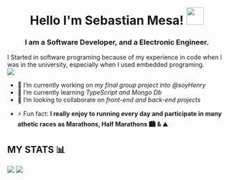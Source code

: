 <h1 align="center">
  <a target="_blank">
  </a>
Hello I'm Sebastian Mesa!
  <a target="_blank">
    <img src="https://github.com/JayantGoel001/JayantGoel001/blob/master/GIF/Hi.gif" width="40px" />
  </a>
</h1>
<h3 align='center'>I am a Software Developer, and a Electronic Engineer.</h3>
I Started in software programing because of my experience in code when I was in the university, especially  when I used embedded programing.<br>
<a href="https://www.youtube.com/watch?v=dQw4w9WgXcQ"><img src="https://user-images.githubusercontent.com/73097560/115834477-dbab4500-a447-11eb-908a-139a6edaec5c.gif"></a>

<!--
**Smesaz/Smesaz** is a ✨ _special_ ✨ repository because its `README.md` (this file) appears on your GitHub profile.
Here are some ideas to get you started:
-->
- 🔭 I’m currently working on *my final group project into @soyHenry*
- 🌱 I’m currently learning *TypeScript and Mongo Db* 
- 👯 I’m looking to collaborate on *front-end and back-end projects*
<!-- - 📫 How to reach me: ... -->
- ⚡ Fun fact: **I really enjoy to running every day and participate in many athetic races as Marathons, Half Marathons 🏙️ & ⛰️**

## MY STATS 📊
 ![](https://github-readme-stats.vercel.app/api?username=Smesaz) ![](https://github-readme-stats.vercel.app/api/top-langs/?username=Smesaz)
 
